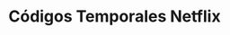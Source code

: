 <!DOCTYPE html>
<html>
<head>
 <title>Códigos Temporales Netflix</title>
</head>
<body>
 <h1>Códigos Temporales Netflix</h1>
 <div id="codigos"></div>
 <script>
 // Agrega el código JavaScript para mostrar los códigos temporales
 </script>
</body>
</html>
